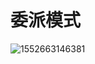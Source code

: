 # 委派模式
![1552663146381](C:\Users\KONG\AppData\Roaming\Typora\typora-user-images\1552663146381.png)

